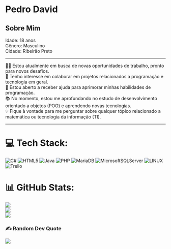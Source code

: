 <h1>Pedro David</h1>
    <h2>Sobre Mim</h2>
    <p>
      Idade: 18 anos<br>
      Gênero: Masculino<br>
      Cidade: Ribeirão Preto<br>
    </p>
    <hr size="2">
    <p>
      👨‍💼 Estou atualmente em busca de novas oportunidades de trabalho, pronto para novos desafios.<br>
      👥 Tenho interesse em colaborar em projetos relacionados a programação e tecnologia em geral.<br>
      🤝 Estou aberto a receber ajuda para aprimorar minhas habilidades de programação.<br>
      📚 No momento, estou me aprofundando no estudo de desenvolvimento orientado a objetos (POO) e aprendendo novas tecnologias.<br>
      💡 Fique à vontade para me perguntar sobre qualquer tópico relacionado a matemática ou tecnologia da informação (TI).<br>
    </p>
<hr size="2">

# 💻 Tech Stack:
![C#](https://img.shields.io/badge/c%23-%23239120.svg?style=for-the-badge&logo=c-sharp&logoColor=white) ![HTML5](https://img.shields.io/badge/html5-%23E34F26.svg?style=for-the-badge&logo=html5&logoColor=white) ![Java](https://img.shields.io/badge/java-%23ED8B00.svg?style=for-the-badge&logo=openjdk&logoColor=white) ![PHP](https://img.shields.io/badge/php-%23777BB4.svg?style=for-the-badge&logo=php&logoColor=white) ![MariaDB](https://img.shields.io/badge/MariaDB-003545?style=for-the-badge&logo=mariadb&logoColor=white) ![MicrosoftSQLServer](https://img.shields.io/badge/Microsoft%20SQL%20Server-CC2927?style=for-the-badge&logo=microsoft%20sql%20server&logoColor=white) ![LINUX](https://img.shields.io/badge/Linux-FCC624?style=for-the-badge&logo=linux&logoColor=black) ![Trello](https://img.shields.io/badge/Trello-%23026AA7.svg?style=for-the-badge&logo=Trello&logoColor=white)
# 📊 GitHub Stats:
![](https://github-readme-stats.vercel.app/api?username=Elkenhooff&theme=dark&hide_border=true&include_all_commits=true&count_private=true)<br/>
![](https://github-readme-streak-stats.herokuapp.com/?user=Elkenhooff&theme=dark&hide_border=true)<br/>
![](https://github-readme-stats.vercel.app/api/top-langs/?username=Elkenhooff&theme=dark&hide_border=true&include_all_commits=true&count_private=true&layout=compact)

### ✍️ Random Dev Quote
![](https://quotes-github-readme.vercel.app/api?type=horizontal&theme=radical)

<!-- Proudly created with GPRM ( https://gprm.itsvg.in ) -->
